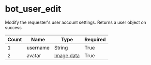 # bot_user_edit 
Modify the requester's user account settings. Returns a user object on success

 Count | Name | Type | Required        
----|----|----|----
1 | username | String | True
2 | avatar | [Image data](https://discord.com/developers/docs/reference#image-data) | True